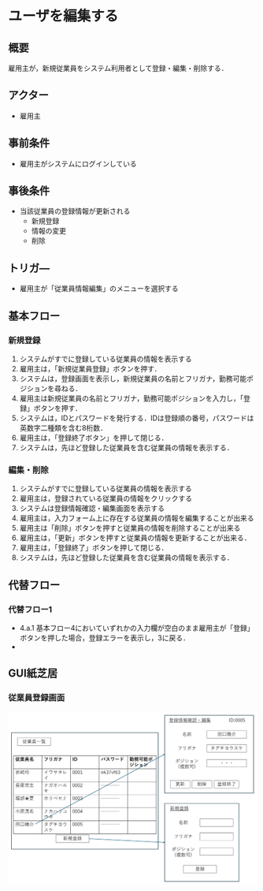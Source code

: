 # ユーザを編集する
## 概要

雇用主が，新規従業員をシステム利用者として登録・編集・削除する．

## アクター

- 雇用主

## 事前条件

- 雇用主がシステムにログインしている  

## 事後条件

- 当該従業員の登録情報が更新される
    - 新規登録
    - 情報の変更
    - 削除

## トリガ―

- 雇用主が「従業員情報編集」のメニューを選択する

## 基本フロー
### 新規登録

1. システムがすでに登録している従業員の情報を表示する  
2. 雇用主は，「新規従業員登録」ボタンを押す．  
3. システムは，登録画面を表示し，新規従業員の名前とフリガナ，勤務可能ポジションを尋ねる．  
4. 雇用主は新規従業員の名前とフリガナ，勤務可能ポジションを入力し，「登録」ボタンを押す．  
5. システムは，IDとパスワードを発行する．IDは登録順の番号，パスワードは英数字二種類を含む8桁数．  
6. 雇用主は，「登録終了ボタン」を押して閉じる．  
7. システムは，先ほど登録した従業員を含む従業員の情報を表示する．

### 編集・削除
1. システムがすでに登録している従業員の情報を表示する  
2. 雇用主は，登録されている従業員の情報をクリックする
3. システムは登録情報確認・編集画面を表示する
4. 雇用主は，入力フォーム上に存在する従業員の情報を編集することが出来る
5. 雇用主は「削除」ボタンを押すと従業員の情報を削除することが出来る
6. 雇用主は，「更新」ボタンを押すと従業員の情報を更新することが出来る．
7. 雇用主は，「登録終了」ボタンを押して閉じる．  
8. システムは，先ほど登録した従業員を含む従業員の情報を表示する．

## 代替フロー

### 代替フロー1

- 4.a.1  基本フロー4においていずれかの入力欄が空白のまま雇用主が「登録」ボタンを押した場合，登録エラーを表示し，3に戻る．  
- 

## GUI紙芝居

### 従業員登録画面
![](./img/usecase03_registration.png)